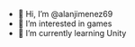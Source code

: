 - 👋 Hi, I’m @alanjimenez69
- 👀 I’m interested in games
- 🌱 I’m currently learning Unity

<!---
alanjimenez69/alanjimenez69 is a ✨ special ✨ repository because its `README.md` (this file) appears on your GitHub profile.
You can click the Preview link to take a look at your changes.
--->
